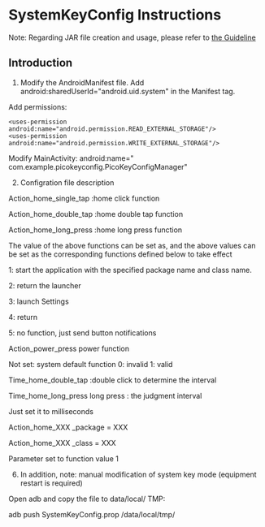 # SystemKeyConfig Instructions

Note: Regarding JAR file creation and usage, please refer to [the Guideline](https://github.com/PicoSupport/PicoSupport/blob/master/How_to_use_JAR_file_in_Unity_project_on_Pico_device.docx)

## Introduction

1. Modify the AndroidManifest file. Add android:sharedUserId="android.uid.system" in the Manifest tag.

Add permissions:

```
<uses-permission android:name="android.permission.READ_EXTERNAL_STORAGE"/>
<uses-permission android:name="android.permission.WRITE_EXTERNAL_STORAGE"/>
```

Modify MainActivity: android:name=" com.example.picokeyconfig.PicoKeyConfigManager"

2. Configration file description

Action_home_single_tap   :home click function

Action_home_double_tap   :home double tap function

Action_home_long_press   :home long press function

The value of the above functions can be set as, and the above values can be set as the corresponding functions defined below to take effect

1: start the application with the specified package name and class name. 

2: return the launcher

3: launch Settings 

4: return

5: no function, just send button notifications

Action_power_press power  function

Not set: system default function 0: invalid 1: valid



Time_home_double_tap  :double click to determine the interval

Time_home_long_press long press  : the judgment interval

Just set it to milliseconds



Action_home_XXX _package = XXX

Action_home_XXX _class = XXX

Parameter set to function value 1

6. In addition, note: manual modification of system key mode (equipment restart is required)

Open adb and copy the file to data/local/ TMP:

adb push SystemKeyConfig.prop /data/local/tmp/
